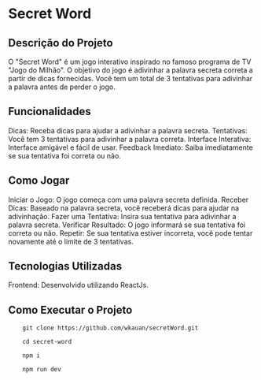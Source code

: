# Secret Word

## Descrição do Projeto
O "Secret Word" é um jogo interativo inspirado no famoso programa de TV "Jogo do Milhão". O objetivo do jogo é adivinhar a palavra secreta correta a partir de dicas fornecidas. Você tem um total de 3 tentativas para adivinhar a palavra antes de perder o jogo.

## Funcionalidades
Dicas: Receba dicas para ajudar a adivinhar a palavra secreta.
Tentativas: Você tem 3 tentativas para adivinhar a palavra correta.
Interface Interativa: Interface amigável e fácil de usar.
Feedback Imediato: Saiba imediatamente se sua tentativa foi correta ou não.

## Como Jogar
Iniciar o Jogo: O jogo começa com uma palavra secreta definida.
Receber Dicas: Baseado na palavra secreta, você receberá dicas para ajudar na adivinhação.
Fazer uma Tentativa: Insira sua tentativa para adivinhar a palavra secreta.
Verificar Resultado: O jogo informará se sua tentativa foi correta ou não.
Repetir: Se sua tentativa estiver incorreta, você pode tentar novamente até o limite de 3 tentativas.

## Tecnologias Utilizadas
Frontend: Desenvolvido utilizando ReactJs.

## Como Executar o Projeto
```console
    git clone https://github.com/wkauan/secretWord.git
```
```console
    cd secret-word
```
```console
    npm i
```
```console
    npm run dev
```
